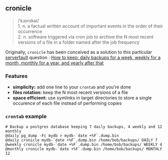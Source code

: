 ## cronicle

> /ˈkɹɒnɪkəl/  
>     1. *n.* a factual written account of important events in the order of their occurrence  
>     2. *n.* software triggered via cron job to archive the N most recent versions of a file in a folder named after the job frequency

Originally, `cronicle` has been conceived as a solution to this particular [serverfault](https://serverfault.com) question :   [How to keep: daily backups for a week, weekly for a month, monthly for a year, and yearly after that](https://serverfault.com/questions/575163/how-to-keep-daily-backups-for-a-week-weekly-for-a-month-monthly-for-a-year-a)

### Features

- **simplicity:** add one line to your `crontab` and you're done
- **files rotation:** keep the N most recent versions of a file
- **space efficient:** use symlinks in target directories to store a single occurence of each file instead of performing copies

### `crontab` example

    # Backup a postgres database keeping 7 daily backups, 4 weekly and 12 monthly
    @daily pg_dump -Fc mydb > mydb-`date +%F`.dump.bin
    @daily cronicle mydb-`date +%F`.dump.bin /home/bob/backups/ DAILY 7
    @weekly cronicle mydb-`date +%F`.dump.bin /home/bob/backups/ WEEKLY 4
    @monthly cronicle mydb-`date +%F`.dump.bin /home/bob/backups/ MONTHLY 12




